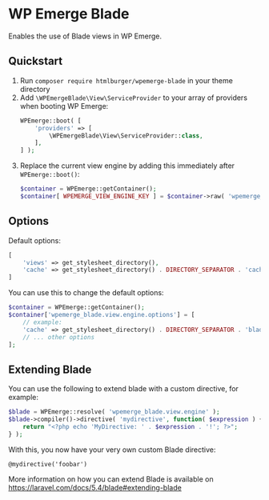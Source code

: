 # WP Emerge Blade

Enables the use of Blade views in WP Emerge.

## Quickstart

1. Run `composer require htmlburger/wpemerge-blade` in your theme directory
1. Add `\WPEmergeBlade\View\ServiceProvider` to your array of providers when booting WP Emerge:
    ```php
    WPEmerge::boot( [
        'providers' => [
            \WPEmergeBlade\View\ServiceProvider::class,
        ],
    ] );
    ```
1. Replace the current view engine by adding this immediately after `WPEmerge::boot()`:
    ```php
    $container = WPEmerge::getContainer();
    $container[ WPEMERGE_VIEW_ENGINE_KEY ] = $container->raw( 'wpemerge_blade.view.engine' );
    ```

## Options

Default options:
```php
[
    'views' => get_stylesheet_directory(),
    'cache' => get_stylesheet_directory() . DIRECTORY_SEPARATOR . 'cache' . DIRECTORY_SEPARATOR . 'blade',
]
```

You can use this to change the default options:
```php
$container = WPEmerge::getContainer();
$container['wpemerge_blade.view.engine.options'] = [
    // example:
    'cache' => get_stylesheet_directory() . DIRECTORY_SEPARATOR . 'blade-cache',
    // ... other options
];
```

## Extending Blade

You can use the following to extend blade with a custom directive, for example:
```php
$blade = WPEmerge::resolve( 'wpemerge_blade.view.engine' );
$blade->compiler()->directive( 'mydirective', function( $expression ) {
    return "<?php echo 'MyDirective: ' . $expression . '!'; ?>";
} );
```
With this, you now have your very own custom Blade directive:
```blade
@mydirective('foobar')
```

More information on how you can extend Blade is available on https://laravel.com/docs/5.4/blade#extending-blade
